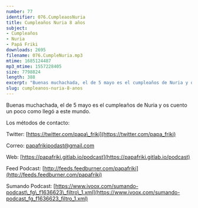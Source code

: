```yaml
---
number: 77
identifier: 076.CumpleaosNuria
title: Cumpleaños Nuria 8 años
subject:
- Cumpleaños
- Nuria
- Papá Friki
downloads: 2695
filename: 076.CumpleNuria.mp3
mtime: 1685124487
mp3_mtime: 1557228405
size: 7798824
length: 388
excerpt: "Buenas muchachada, el de 5 mayo es el cumpleaños de Nuria y os cuento un poco como llegó a este mundo.  \n\nLos métodos de contacto:  \n\nTwitter: [https://twitter.com/papa\\_friki](https://twitter.com/papa_friki)\n\nCorreo: [papafrikipodast@gmail.com](https://archive.org/details/papafrikipodast@gmail.com)\n\nWeb: [https://papafriki.gitlab.io/podcast](https://papafriki.gitlab.io/podcast)\n\nFeed Podcast: [http://feeds.feedburner.com/papafriki](http://feeds.feedburner.com/papafriki)\n\nSumando Podcast: [https://www.ivoox.com/sumando-podcast\\_fg\\_f1636623\\_filtro\\_1.xml](https://www.ivoox.com/sumando-podcast_fg_f1636623_filtro_1.xml)"
slug: cumpleanos-nuria-8-anos
---
```

Buenas muchachada, el de 5 mayo es el cumpleaños de Nuria y os cuento un poco como llegó a este mundo.  

Los métodos de contacto:  

Twitter: [https://twitter.com/papa\_friki](https://twitter.com/papa_friki)

Correo: [papafrikipodast@gmail.com](https://archive.org/details/papafrikipodast@gmail.com)

Web: [https://papafriki.gitlab.io/podcast](https://papafriki.gitlab.io/podcast)

Feed Podcast: [http://feeds.feedburner.com/papafriki](http://feeds.feedburner.com/papafriki)

Sumando Podcast: [https://www.ivoox.com/sumando-podcast\_fg\_f1636623\_filtro\_1.xml](https://www.ivoox.com/sumando-podcast_fg_f1636623_filtro_1.xml)
